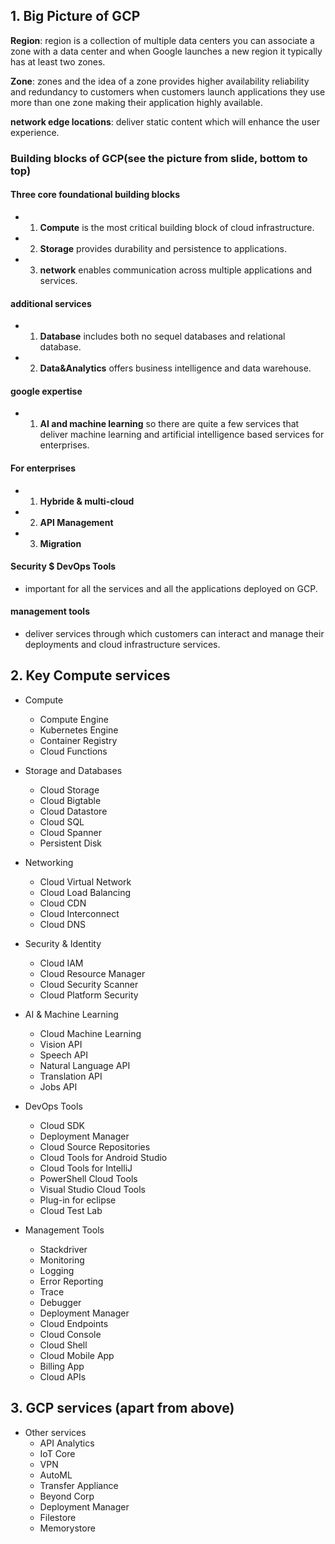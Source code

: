 ## 1. Big Picture of GCP
**Region**: region is a collection of multiple data centers you can associate a zone with a data center and when Google launches a new region it typically has at least two zones.  

**Zone**: zones and the idea of a zone provides higher availability reliability and redundancy to customers when customers launch applications they use more than one zone making their application highly available.  

**network edge locations**: deliver static content which will enhance the user experience.  

### Building blocks of GCP(see the picture from slide, bottom to top)  
#### Three core foundational building blocks  
- 1. **Compute** is the most critical building block of cloud infrastructure.
- 2. **Storage** provides durability and persistence to applications.
- 3. **network** enables communication across multiple applications and services.

#### additional services  
- 1. **Database** includes both no sequel databases and relational database.
- 2. **Data&Analytics** offers business intelligence and data warehouse.

#### google expertise  

- 1. **AI and machine learning** so there are quite a few services that deliver machine learning and artificial intelligence based services for enterprises.

#### For enterprises  
- 1. **Hybride & multi-cloud**
- 2. **API Management**
- 3. **Migration**

#### Security $ DevOps Tools  
- important for all the services and all the applications deployed on GCP.

#### management tools  
- deliver services through which customers can interact and manage their deployments and cloud infrastructure services.  

## 2. Key Compute services
- Compute
    + Compute Engine  
    + Kubernetes Engine  
    + Container Registry  
    + Cloud Functions  

- Storage and Databases
    + Cloud Storage  
    + Cloud Bigtable  
    + Cloud Datastore  
    + Cloud SQL  
    + Cloud Spanner  
    + Persistent Disk  

- Networking
    + Cloud Virtual Network  
    + Cloud Load Balancing  
    + Cloud CDN  
    + Cloud Interconnect  
    + Cloud DNS  

- Security & Identity
    + Cloud IAM   
    + Cloud Resource Manager     
    + Cloud Security Scanner    
    + Cloud Platform Security  

- AI & Machine Learning
    + Cloud Machine Learning  
    + Vision API  
    + Speech API  
    + Natural Language API   
    + Translation API   
    + Jobs API

- DevOps Tools  
    + Cloud SDK  
    + Deployment Manager  
    + Cloud Source Repositories    
    + Cloud  Tools for Android Studio  
    + Cloud Tools for IntelliJ  
    + PowerShell Cloud Tools  
    + Visual Studio Cloud Tools  
    + Plug-in for eclipse  
    + Cloud Test Lab  

- Management Tools  
    + Stackdriver  
    + Monitoring  
    + Logging  
    + Error Reporting  
    + Trace  
    + Debugger  
    + Deployment Manager  
    + Cloud Endpoints  
    + Cloud Console  
    + Cloud Shell  
    + Cloud Mobile App  
    + Billing App  
    + Cloud APIs  

## 3. GCP services (apart from above)
- Other services
    + API Analytics  
    + IoT Core  
    + VPN  
    + AutoML  
    + Transfer Appliance  
    + Beyond Corp  
    + Deployment Manager  
    + Filestore  
    + Memorystore  
